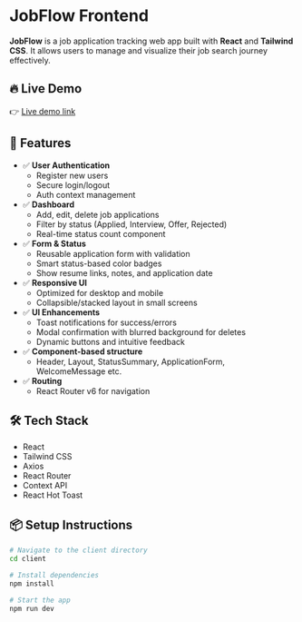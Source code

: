 # JobFlow Frontend

**JobFlow** is a job application tracking web app built with **React** and **Tailwind CSS**. It allows users to manage and visualize their job search journey effectively.

## 🔥 Live Demo

👉 [Live demo link](https://job-flow-wine.vercel.app/)

## 🚀 Features

- ✅ **User Authentication**
  - Register new users
  - Secure login/logout
  - Auth context management
- ✅ **Dashboard**
  - Add, edit, delete job applications
  - Filter by status (Applied, Interview, Offer, Rejected)
  - Real-time status count component
- ✅ **Form & Status**
  - Reusable application form with validation
  - Smart status-based color badges
  - Show resume links, notes, and application date
- ✅ **Responsive UI**
  - Optimized for desktop and mobile
  - Collapsible/stacked layout in small screens
- ✅ **UI Enhancements**
  - Toast notifications for success/errors
  - Modal confirmation with blurred background for deletes
  - Dynamic buttons and intuitive feedback
- ✅ **Component-based structure**
  - Header, Layout, StatusSummary, ApplicationForm, WelcomeMessage etc.
- ✅ **Routing**
  - React Router v6 for navigation

## 🛠️ Tech Stack

- React
- Tailwind CSS
- Axios
- React Router
- Context API
- React Hot Toast

## 📦 Setup Instructions

```bash
# Navigate to the client directory
cd client

# Install dependencies
npm install

# Start the app
npm run dev
